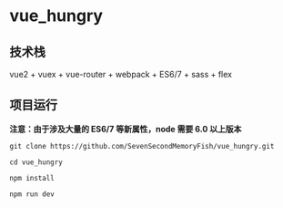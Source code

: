 # vue_hungry



## 技术栈

vue2 + vuex + vue-router + webpack + ES6/7 +  sass + flex 


## 项目运行

**注意：由于涉及大量的 ES6/7 等新属性，node 需要 6.0 以上版本**
```
git clone https://github.com/SevenSecondMemoryFish/vue_hungry.git  

cd vue_hungry

npm install 

npm run dev

```
